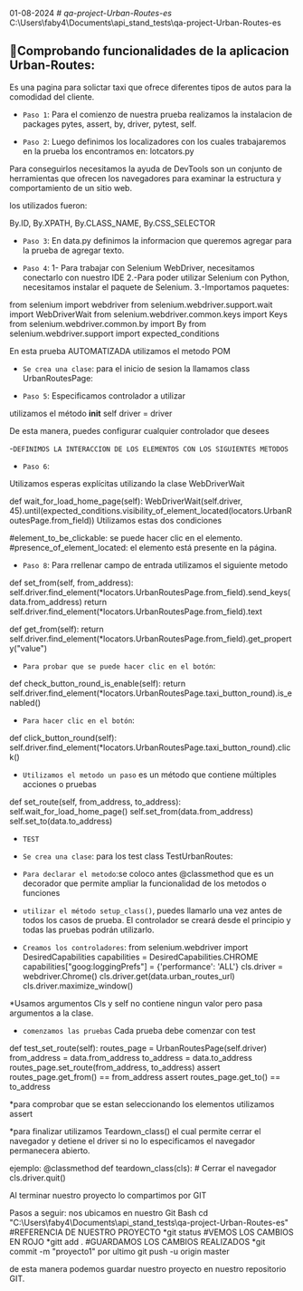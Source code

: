 01-08-2024
  <em> # qa-project-Urban-Routes-es </em>
C:\Users\faby4\Documents\api_stand_tests\qa-project-Urban-Routes-es

## :hammer:Comprobando funcionalidades de la aplicacion Urban-Routes:
Es una pagina para solictar taxi que ofrece diferentes tipos de autos para
la comodidad del cliente.

- `Paso 1`:
Para el comienzo de nuestra prueba realizamos la instalacion de packages
pytes, assert, by, driver, pytest, self.

- `Paso 2`:
Luego definimos los localizadores con los cuales trabajaremos en la prueba 
los encontramos en: lotcators.py 

Para conseguirlos necesitamos la ayuda de DevTools son un conjunto de herramientas que ofrecen los navegadores 
para examinar la estructura y comportamiento de un sitio web.

los utilizados fueron:

By.ID, By.XPATH, By.CLASS_NAME, By.CSS_SELECTOR

- `Paso 3`:
En data.py definimos la informacion  que queremos agregar para 
la prueba de agregar texto.

- `Paso 4`:
1- Para trabajar con Selenium WebDriver, necesitamos conectarlo con nuestro IDE
2.-Para poder utilizar Selenium con Python, necesitamos instalar el paquete de Selenium.
3.-Importamos paquetes:

from selenium import webdriver
from selenium.webdriver.support.wait import WebDriverWait
from selenium.webdriver.common.keys import Keys
from selenium.webdriver.common.by import By
from selenium.webdriver.support import expected_conditions

En esta prueba AUTOMATIZADA utilizamos el metodo POM 

- `Se crea una clase`: para el inicio de sesion la llamamos
   class UrbanRoutesPage:


- `Paso 5`:
Especificamos controlador a utilizar

utilizamos el método __init__
   self driver = driver

De esta manera, puedes configurar cualquier controlador que desees

-`DEFINIMOS LA INTERACCION DE LOS ELEMENTOS CON LOS SIGUIENTES METODOS`

- `Paso 6`:

Utilizamos esperas explícitas utilizando la clase WebDriverWait

def wait_for_load_home_page(self):
    WebDriverWait(self.driver, 45).until(expected_conditions.visibility_of_element_located(locators.UrbanRoutesPage.from_field))
Utilizamos estas dos condiciones 

#element_to_be_clickable: se puede hacer clic en el elemento.
#presence_of_element_located: el elemento está presente en la página.

- `Paso 8`:
Para rrellenar campo de entrada utilizamos el siguiente metodo 

def set_from(self, from_address):
    self.driver.find_element(*locators.UrbanRoutesPage.from_field).send_keys(data.from_address)
        return self.driver.find_element(*locators.UrbanRoutesPage.from_field).text

def get_from(self):
    return self.driver.find_element(*locators.UrbanRoutesPage.from_field).get_property("value")

- `Para probar que se puede hacer clic en el botón`:

def check_button_round_is_enable(self):
    return self.driver.find_element(*locators.UrbanRoutesPage.taxi_button_round).is_enabled()

- `Para hacer clic en el botón`:

def click_button_round(self):
    self.driver.find_element(*locators.UrbanRoutesPage.taxi_button_round).click()


- `Utilizamos el metodo un paso` es un método que contiene múltiples acciones o pruebas

def set_route(self, from_address, to_address):
    self.wait_for_load_home_page()
    self.set_from(data.from_address)
    self.set_to(data.to_address)

- `TEST`
- `Se crea una clase`: para los test
   class TestUrbanRoutes:


- `Para declarar el metodo`:se coloco antes @classmethod que es un 
decorador que permite ampliar la funcionalidad de los metodos o funciones


- `utilizar el método setup_class()`, puedes llamarlo una vez antes de todos los casos de prueba. 
El controlador se creará desde el principio y todas las pruebas podrán utilizarlo.

- `Creamos los controladores`:
from selenium.webdriver import DesiredCapabilities
capabilities = DesiredCapabilities.CHROME
capabilities["goog:loggingPrefs"] = {'performance': 'ALL'}
cls.driver = webdriver.Chrome()
cls.driver.get(data.urban_routes_url)
cls.driver.maximize_window()

*Usamos argumentos Cls y self no contiene ningun valor pero pasa
argumentos a la clase.

- `comenzamos las pruebas`
Cada prueba debe comenzar con test 

def test_set_route(self):
    routes_page = UrbanRoutesPage(self.driver)
    from_address = data.from_address
    to_address = data.to_address
    routes_page.set_route(from_address, to_address)
    assert routes_page.get_from() == from_address
    assert routes_page.get_to() == to_address

*para comprobar que se estan seleccionando los elementos utilizamos assert


*para finalizar utilizamos Teardown_class()
el cual permite cerrar el navegador y detiene el driver si no lo 
especificamos el navegador permanecera abierto.


ejemplo:
 @classmethod
    def teardown_class(cls):
        # Cerrar el navegador
        cls.driver.quit()

Al terminar nuestro proyecto lo compartimos por GIT 

Pasos a seguir:
nos ubicamos en nuestro Git Bash 
cd "C:\Users\faby4\Documents\api_stand_tests\qa-project-Urban-Routes-es" #REFERENCIA DE NUESTRO PROYECTO
*git status #VEMOS LOS CAMBIOS EN ROJO
*gitt add . #GUARDAMOS LOS CAMBIOS REALIZADOS
*git commit -m "proyecto1" 
 por ultimo git push -u origin master

de esta manera podemos guardar nuestro proyecto en nuestro repositorio GIT.